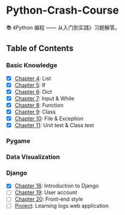 # Python-Crash-Course

:books: 《Python 编程 —— 从入门到实践》习题解答。

## Table of Contents

### Basic Knowledge

- [x] [Chapter 4](C4/): List
- [x] [Chapter 5](C5/): If
- [x] [Chapter 6](C6/): Dict
- [x] [Chapter 7](C7/): Input & While
- [x] [Chapter 8](C8/): Function
- [x] [Chapter 9](C9/): Class
- [x] [Chapter 10](C10/): File & Exception
- [x] [Chapter 11](C11/): Unit test & Class test

### Pygame

### Data Visualization

### Django

- [x] [Chapter 18](C18/): Introduction to Django
- [ ] [Chapter 19](C19/): User account
- [ ] [Chapter 20](C20/): Front-end style
- [ ] [Project](learning_log/): Learning logs web application
